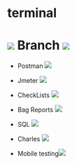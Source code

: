 # terminal 

<h1><img src="https://drive.google.com/uc?export=download&confirm=no_antivirus&id=1PWm2qu4_KnbqcRkRpYz38jDr9DJUSGgD"/>  Branch <img src="https://drive.google.com/uc?export=download&confirm=no_antivirus&id=1JuYjtee9ynRjk3Eoo7UrZ370o_cZjHdq"/></h1> 

- Postman <img src="https://drive.google.com/uc?export=download&confirm=no_antivirus&id=1hdw3eZFGswGVgZX19krDZ-94tUowdJpT"/>

- Jmeter <img src="https://drive.google.com/uc?export=download&confirm=no_antivirus&id=1XlOlt6gMXD91NLnRsSo-t7LnhqLFRsZi"/>

- CheckLists <img src="https://drive.google.com/uc?export=download&confirm=no_antivirus&id=1b4s2iJzq7GHm-Mj9tXJXhssQr05AykaB"/>

- Bag Reports <img src="https://drive.google.com/uc?export=download&confirm=no_antivirus&id=1Q6db6oxQY9D0LNLm0iUg0ZOeJWP0dbl5"/>

- SQL <img src="https://drive.google.com/uc?export=download&confirm=no_antivirus&id=1w1q-2FNbgVDEvBAb5KZiOewgb8Dp9oUZ"/>

- Charles <img src="https://drive.google.com/uc?export=download&confirm=no_antivirus&id=1ZWcMOaFmc_xEJIUWdkKLJpQAzSbjJy-Y"/>

- Mobile testing<img src="https://drive.google.com/uc?export=download&confirm=no_antivirus&id=1hQ7bB7UH38wPMX4rndhzWZepbVc604wm"/>
